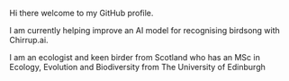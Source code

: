 Hi there welcome to my GitHub profile.

I am currently helping improve an AI model for recognising birdsong with Chirrup.ai.

I am an ecologist and keen birder from Scotland who has an MSc in Ecology, Evolution and Biodiversity from The University of Edinburgh
